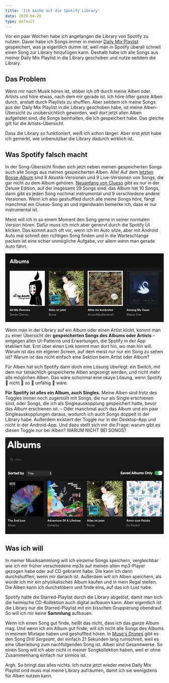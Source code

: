 ```yaml
---
title: 'Ich kacke auf die Spotify Library'
date: 2019-04-28
type: default
---
```


Vor ein paar Wochen habe ich angefangen die Library von Spotify zu nutzen. Davor habe ich Songs immer in meiner [Daily Mix Playlist](https://open.spotify.com/user/1121697740/playlist/5c3orjfOQtj1FlEd0ZD0kT) gespeichert, was ja eigentlich dumm ist, weil man in Spotify überall schnell einen Song zur Library hinzufügen kann. Deshalb habe ich alle Songs aus meiner Daily Mix Playlist in die Library geschoben und nutze seitdem die Library.

## Das Problem

Wenn mir nach Musik hören ist, stöber ich oft durch meine Alben oder Artists und höre etwas, nach dem mir gerade ist. Ich höre öfter ganze Alben durch, anstatt durch Playlists zu shufflen. Aber seitdem ich meine Songs aus der Daily Mix Playlist in die Library geschoben habe, ist meine Alben-Übersicht zu unübersichtlich geworden, weil dort jetzt allen Alben aufgelistet sind, die Songs beinhalten, die ich gespeichert habe. Das gleiche gilt für die Artists-Übersicht.

Dass die Library so funktioniert, weiß ich schon länger. Aber erst jetzt habe ich gemerkt, wie unbenutzbar die Library dadurch wirklich ist.

## Was Spotify falsch macht

<!-- more -->

In der Song-Übersicht finden sich jetzt neben meinen gespeicherten Songs auch alle Songs aus meinen gespeicherten Alben. Alle! Auf dem [letzten Bosse-Album](https://open.spotify.com/album/1xAUqAqWBUwPGRv7YJvP39) sind 8 Akustik-Versionen und 9 Live-Versionen von Songs, die gar nicht zu dem Album gehören. [Neuanfang von Clueso](https://open.spotify.com/album/6IaWqDs0ldptwVfTLhgGSK) gibt es nur in der Deluxe Edition, auf der insgesamt 29 Songs sind: das Album hat 10 Songs, dann gibt es jeden Song nochmal instrumental und 9 verschiedene andere Versionen. Wenn ich also geshuffled durch alle meine Songs höre, fängt manchmal ein Clueso-Song an und irgendwann bemerke ich, dass er nur instrumental ist.

Meist will ich in so einem Moment den Song gerne in seiner normalen Version hören. Dafür muss ich mich aber genervt durch die Spotify UI klicken. Das kommt auch oft vor, wenn ich im Auto sitze, aber mit Android Auto mal schnell den richtigen Song finden und in die Warteschlange packen ist eine schier unmögliche Aufgabe, vor allem wenn man gerade Auto fährt.

<img src="./saved-songs-from-album.gif" />

Wenn man in der Library auf ein Album oder einen Artist klickt, kommt man zu einer Übersicht der **gespeicherten Songs des Albums oder Artists** – entgegen allen UI-Patterns und Erwartungen, die Spotify in der App etabliert hat. Erst über einen Link kommt man dort hin, wo man hin will. Warum ist das ein eigener Screen, auf dem meist nur nur ein Song zu sehen ist? Warum ist das nicht einfach eine Sektion beim Artist oder Album?

Für Alben hat sich Spotify dann doch eine Lösung überlegt: ein Switch, mit dem nur tatsächlich gespeicherte Alben angezeigt werden, und nicht mehr alle möglichen Alben. Das wäre schonmal eine okaye Lösung, wenn Spotify 👏 nicht 👏 so 👏 unfähig 👏 wäre.

**Für Spotify ist alles ein Album, auch Singles.** Meine Alben sind trotz des Toggles immer noch zugemüllt mit Songs, die nur als Single erschienen sind, oder Songs, die ich als Singleauskopplung gespeichert hatte, bevor das Album erschienen ist. – Oder manchmal auch das Album und ein paar Singleauskopplungen daraus, wodurch ich auch Songs doppelt in der Library habe. Außerdem existiert der Toggle nur in der Desktop-App und nicht in der Android-App. Und dazu stellt sich mir die Frage: warum gibt es diesen Toggle nur bei Alben? WARUM NICHT BEI SONGS?

<img src="./saved-albums-only.gif" />

## Was ich will

In meiner Musiksammlung will ich einzelne Songs speichern, vergleichbar wie ich mir früher verschiedene mp3s auf meinen alten mp3-Player gezogen habe oder auf CD gebrannt habe. Die kann ich dann durchshufflen, wenn mir danach ist. Außerdem will ich Alben speichern, als würde ich mir ein physikalisches Album kaufen und in mein Regal stellen. Die Alben kann ich durchstöbern und finde eins, auf das ich Lust habe.

Spotify hatte die Starred-Playlist durch die Library abgelöst, damit man sich die heimische CD-Kollektion auch digital aufbauen kann. Aber eigentlich ist die Library nur die Starred-Playlist mit ein bisschen Gruppierung obendrauf. So will ich mir keine **Sammlung** aufbauen.

Wenn ich einen Song gut finde, heißt das nicht, dass ich das ganze Album mag. Und wenn ich ein Album gut finde, will ich nicht alle Songs des Albums in meinem Mixtape haben und geshuffled hören. In [Muse's _Drones_](https://open.spotify.com/album/2wart5Qjnvx1fd7LPdQxgJ) gibt es den Song _Drill Sergeant_, der einfach 21 Sekunden lang rumschreit, weil es eine Überleitung zum nachfolgenden Song ist. Alben sind Gesamtwerke. So einen Song will ich aber nicht in meiner Songkollektion haben, weil er ohne Zusammenhang einfach nur sinnlos ist.

Argh. So bringt das alles nichts. Ich nutze jetzt wieder meine Daily Mix Playlist und muss mal meine Library aufräumen, damit ich sie wenigstens für Alben nutzen kann.
